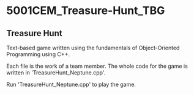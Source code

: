 # 5001CEM_Treasure-Hunt_TBG
## Treasure Hunt
Text-based game written using the fundamentals of Object-Oriented Programming using C++.  

Each file is the work of a team member. The whole code for the game is written in 'TreasureHunt_Neptune.cpp'.

Run 'TreasureHunt_Neptune.cpp' to play the game.


